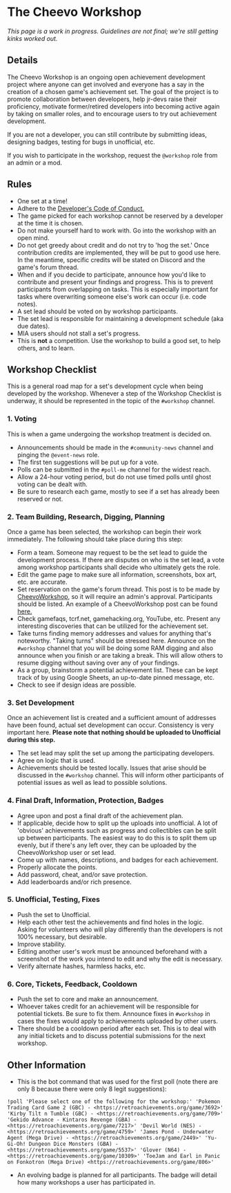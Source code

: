 # The Cheevo Workshop
_This page is a work in progress. Guidelines are not final; we're still getting kinks worked out._

## Details

The Cheevo Workshop is an ongoing open achievement development project where anyone can get involved and everyone has a say in the creation of a chosen game's achievement set. The goal of the project is to promote collaboration between developers, help jr-devs raise their proficiency, motivate former/retired developers into becoming active again by taking on smaller roles, and to encourage users to try out achievement development. 

If you are not a developer, you can still contribute by submitting ideas, designing badges, testing for bugs in unofficial, etc. 

If you wish to participate in the workshop, request the `@workshop` role from an admin or a mod. 

## Rules
* One set at a time!
* Adhere to the [Developer's Code of Conduct.](https://github.com/RetroAchievements/docs/wiki/Developers-Code-of-Conduct)
* The game picked for each workshop cannot be reserved by a developer at the time it is chosen.
* Do not make yourself hard to work with. Go into the workshop with an open mind.
* Do not get greedy about credit and do not try to 'hog the set.' Once contribution credits are implemented, they will be put to good use here. In the meantime, specific credits will be stated on Discord and the game's forum thread.
* When and if you decide to participate, announce how you'd like to contribute and present your findings and progress. This is to prevent participants from overlapping on tasks. This is especially important for tasks where overwriting someone else's work can occur (i.e. code notes). 
* A set lead should be voted on by workshop participants.
* The set lead is responsible for maintaining a development schedule (aka due dates). 
* MIA users should not stall a set's progress. 
* This is **not** a competition. Use the workshop to build a good set, to help others, and to learn.

## Workshop Checklist
This is a general road map for a set's development cycle when being developed by the workshop. Whenever a step of the Workshop Checklist is underway, it should be represented in the topic of the `#workshop` channel.

### 1. Voting
This is when a game undergoing the workshop treatment is decided on. 
* Announcements should be made in the `#community-news` channel and pinging the `@event-news` role.
* The first ten suggestions will be put up for a vote. 
* Polls can be submitted in the `#poll-me` channel for the widest reach. 
* Allow a 24-hour voting period, but do not use timed polls until ghost voting can be dealt with. 
* Be sure to research each game, mostly to see if a set has already been reserved or not.

### 2. Team Building, Research, Digging, Planning
Once a game has been selected, the workshop can begin their work immediately. The following should take place during this step:
* Form a team. Someone may request to be the set lead to guide the development process. If there are disputes on who is the set lead, a vote among workshop participants shall decide who ultimately gets the role. 
* Edit the game page to make sure all information, screenshots, box art, etc. are accurate.
* Set reservation on the game's forum thread. This post is to be made by [CheevoWorkshop](https://retroachievements.org/user/CheevoWorkshop), so it will require an admin's approval. Participants should be listed. An example of a CheevoWorkshop post can be found [here.](https://retroachievements.org/viewtopic.php?t=5995&c=48703)
* Check gamefaqs, tcrf.net, gamehacking.org, YouTube, etc. Present any interesting discoveries that can be utilized for the achievement set.
* Take turns finding memory addresses and values for anything that's noteworthy. "Taking turns" should be stressed here. Announce on the `#workshop` channel that you will be doing some RAM digging and also announce when you finish or are taking a break. This will allow others to resume digging without saving over any of your findings.
* As a group, brainstorm a potential achievement list. These can be kept track of by using Google Sheets, an up-to-date pinned message, etc. 
* Check to see if design ideas are possible. 

### 3. Set Development
Once an achievement list is created and a sufficient amount of addresses have been found, actual set development can occur. Consistency is very important here. **Please note that nothing should be uploaded to Unofficial during this step.**
* The set lead may split the set up among the participating developers. 
* Agree on logic that is used.
* Achievements should be tested locally. Issues that arise should be discussed in the `#workshop` channel. This will inform other participants of potential issues as well as lead to possible solutions.

### 4. Final Draft, Information, Protection, Badges
* Agree upon and post a final draft of the achievement plan.
* If applicable, decide how to split up the uploads into unofficial. A lot of 'obvious' achievements such as progress and collectibles can be split up between participants. The easiest way to do this is to split them up evenly, but if there's any left over, they can be uploaded by the CheevoWorkshop user or set lead. 
* Come up with names, descriptions, and badges for each achievement.
* Properly allocate the points.
* Add password, cheat, and/or save protection.
* Add leaderboards and/or rich presence.

### 5. Unofficial, Testing, Fixes
* Push the set to Unofficial. 
* Help each other test the achievements and find holes in the logic. Asking for volunteers who will play differently than the developers is not 100% necessary, but desirable.
* Improve stability. 
* Editing another user's work must be announced beforehand with a screenshot of the work you intend to edit and why the edit is necessary.
* Verify alternate hashes, harmless hacks, etc. 

### 6. Core, Tickets, Feedback, Cooldown
* Push the set to core and make an announcement.
* Whoever takes credit for an achievement will be responsible for potential tickets. Be sure to fix them. Announce fixes in `#workshop` in cases the fixes would apply to achievements uploaded by other users.
* There should be a cooldown period after each set. This is to deal with any initial tickets and to discuss potential submissions for the next workshop.

## Other Information

* This is the bot command that was used for the first poll (note there are only 8 because there were only 8 legit suggestions):

`!poll 'Please select one of the following for the workshop:'
'Pokemon Trading Card Game 2 (GBC) - <https://retroachievements.org/game/3692>'
'Kirby Tilt n Tumble (GBC) - <https://retroachievements.org/game/709>'
'Gekido Advance - Kintaros Revenge (GBA) - <https://retroachievements.org/game/7217>'
'Devil World (NES) - <https://retroachievements.org/game/4759>'
'James Pond - Underwater Agent (Mega Drive) - <https://retroachievements.org/game/2449>'
'Yu-Gi-Oh! Dungeon Dice Monsters (GBA) - <https://retroachievements.org/game/5537>'
'Glover (N64) - <https://retroachievements.org/game/10309>'
'ToeJam and Earl in Panic on Fonkotron (Mega Drive) <https://retroachievements.org/game/806>'`

* An evolving badge is planned for all participants. The badge will detail how many workshops a user has participated in.

